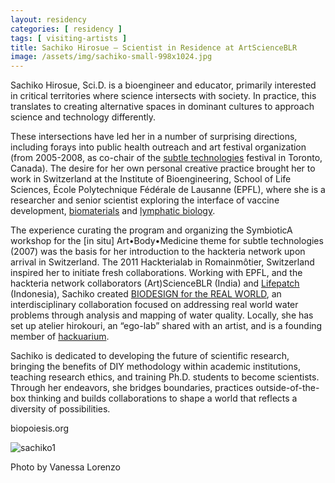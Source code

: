 ```yaml
---
layout: residency
categories: [ residency ]
tags: [ visiting-artists ]
title: Sachiko Hirosue – Scientist in Residence at ArtScienceBLR
image: /assets/img/sachiko-small-998x1024.jpg
---
```

Sachiko Hirosue, Sci.D. is a bioengineer and educator, primarily interested in critical territories where science intersects with society. In practice, this translates to creating alternative spaces in dominant cultures to approach science and technology differently.<!--more-->

These intersections have led her in a number of surprising directions, including forays into public health outreach and art festival organization (from 2005-2008, as co-chair of the [subtle technologies](http://subtletechnologies.com/) festival in Toronto, Canada). The desire for her own personal creative practice brought her to work in Switzerland at the Institute of Bioengineering, School of Life Sciences, École Polytechnique Fédérale de Lausanne (EPFL), where she is a researcher and senior scientist exploring the interface of vaccine development, [biomaterials](http://lmrp.epfl.ch/) and [lymphatic biology](http://swartz-lab.epfl.ch/).

The experience curating the program and organizing the SymbioticA workshop for the [in situ] Art•Body•Medicine theme for subtle technologies (2007) was the basis for her introduction to the hackteria network upon arrival in Switzerland. The 2011 Hackterialab in Romainmôtier, Switzerland inspired her to initiate fresh collaborations. Working with EPFL, and the hackteria network collaborators (Art)ScienceBLR (India) and [Lifepatch](http://swartz-lab.epfl.ch/) (Indonesia), Sachiko created [BIODESIGN for the REAL WORLD](https://biodesign.cc/), an interdisciplinary collaboration focused on addressing real world water problems through analysis and mapping of water quality. Locally, she has set up atelier hirokouri, an “ego-lab” shared with an artist, and is a founding member of [hackuarium](http://hackuarium.strikingly.com/).

Sachiko is dedicated to developing the future of scientific research, bringing the benefits of DIY methodology within academic institutions, teaching research ethics, and training Ph.D. students to become scientists. Through her endeavors, she bridges boundaries, practices outside-of-the-box thinking and builds collaborations to shape a world that reflects a diversity of possibilities.

biopoiesis.org

![sachiko1]({{site.baseurl}}/assets/img/sachiko-small.jpg)

Photo by Vanessa Lorenzo
